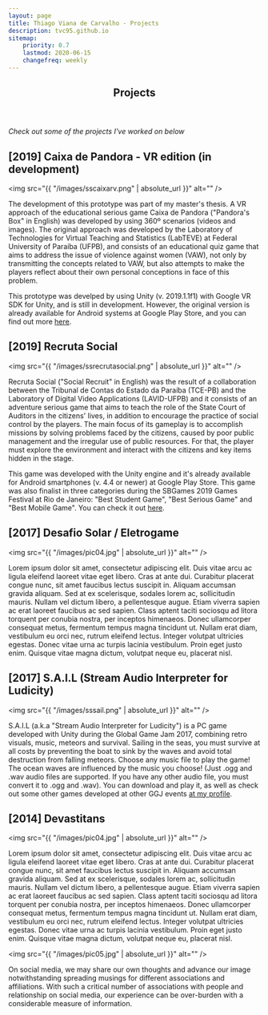 ```yaml
---
layout: page
title: Thiago Viana de Carvalho - Projects
description: tvc95.github.io
sitemap:
    priority: 0.7
    lastmod: 2020-06-15
    changefreq: weekly
---
```

<header class="major"><h2>Projects</h2></header>

<i>Check out some of the projects I've worked on below</i>

## [2019] Caixa de Pandora - VR edition (in development)

<span class="image left"><img src="{{ "/images/sscaixarv.png" | absolute_url }}" alt="" /></span>

The development of this prototype was part of my master's thesis. A VR approach of the educational serious game Caixa de Pandora ("Pandora's Box" in English) was developed by using 360º scenarios (videos and images). The original approach was developed by the Laboratory of Technologies for Virtual Teaching and Statistics (LabTEVE) at Federal University of Paraíba (UFPB), and consists of an educational quiz game that aims to address the issue of violence against women (VAW), not only by transmitting the concepts related to VAW, but also attempts to make the players reflect about their own personal conceptions in face of this problem.

This prototype was develped by using Unity (v. 2019.1.1f1) with Google VR SDK for Unity, and is still in development. However, the original version is already available for Android systems at Google Play Store, and you can find out more [here](https://play.google.com/store/apps/details?id=br.ufpb.labteve.caixapandora&hl=pt_BR).

## [2019] Recruta Social

<span class="image left"><img src="{{ "/images/ssrecrutasocial.png" | absolute_url }}" alt="" /></span>

Recruta Social ("Social Recruit" in English) was the result of a collaboration between the Tribunal de Contas do Estado da Paraíba (TCE-PB) and the Laboratory of Digital Video Applications (LAVID-UFPB) and it consists of an adventure serious game that aims to teach the role of the State Court of Auditors in the citizens' lives, in addition to encourage the practice of social control by the players. The main focus of its gameplay is to accomplish missions by solving problems faced by the citizens, caused by poor public management and the irregular use of public resources. For that, the player must explore the environment and interact with the citizens and key items hidden in the stage.

This game was developed with the Unity engine and it's already available for Android smartphones (v. 4.4 or newer) at Google Play Store. This game was also finalist in three categories during the SBGames 2019 Games Festival at Rio de Janeiro: "Best Student Game", "Best Serious Game" and "Best Mobile Game". You can check it out [here](https://play.google.com/store/apps/details?id=com.tce.recrutasocial).

## [2017] Desafio Solar / Eletrogame

<span class="image left"><img src="{{ "/images/pic04.jpg" | absolute_url }}" alt="" /></span>

Lorem ipsum dolor sit amet, consectetur adipiscing elit. Duis vitae arcu ac ligula eleifend laoreet vitae eget libero. Cras at ante dui. Curabitur placerat congue nunc, sit amet faucibus lectus suscipit in. Aliquam accumsan gravida aliquam. Sed at ex scelerisque, sodales lorem ac, sollicitudin mauris. Nullam vel dictum libero, a pellentesque augue. Etiam viverra sapien ac erat laoreet faucibus ac sed sapien. Class aptent taciti sociosqu ad litora torquent per conubia nostra, per inceptos himenaeos. Donec ullamcorper consequat metus, fermentum tempus magna tincidunt ut. Nullam erat diam, vestibulum eu orci nec, rutrum eleifend lectus. Integer volutpat ultricies egestas. Donec vitae urna ac turpis lacinia vestibulum. Proin eget justo enim. Quisque vitae magna dictum, volutpat neque eu, placerat nisl.

## [2017] S.A.I.L (Stream Audio Interpreter for Ludicity)

<span class="image left"><img src="{{ "/images/sssail.png" | absolute_url }}" alt="" /></span>

S.A.I.L (a.k.a "Stream Audio Interpreter for Ludicity") is a PC game developed with Unity during the Global Game Jam 2017, combining retro visuals, music, meteors and survival. Sailing in the seas, you must survive at all costs by preventing the boat to sink by the waves and avoid total destruction from falling meteors. Choose any music file to play the game! The ocean waves are influenced by the music you choose! (Just .ogg and .wav audio files are supported. If you have any other audio file, you must convert it to .ogg and .wav). You can download and play it, as well as check out some other games developed at other GGJ events [at my profile](https://globalgamejam.org/users/velvetrage).

## [2014] Devastitans

<span class="image left"><img src="{{ "/images/pic04.jpg" | absolute_url }}" alt="" /></span>

Lorem ipsum dolor sit amet, consectetur adipiscing elit. Duis vitae arcu ac ligula eleifend laoreet vitae eget libero. Cras at ante dui. Curabitur placerat congue nunc, sit amet faucibus lectus suscipit in. Aliquam accumsan gravida aliquam. Sed at ex scelerisque, sodales lorem ac, sollicitudin mauris. Nullam vel dictum libero, a pellentesque augue. Etiam viverra sapien ac erat laoreet faucibus ac sed sapien. Class aptent taciti sociosqu ad litora torquent per conubia nostra, per inceptos himenaeos. Donec ullamcorper consequat metus, fermentum tempus magna tincidunt ut. Nullam erat diam, vestibulum eu orci nec, rutrum eleifend lectus. Integer volutpat ultricies egestas. Donec vitae urna ac turpis lacinia vestibulum. Proin eget justo enim. Quisque vitae magna dictum, volutpat neque eu, placerat nisl.

<!-- ### Content is Imortant
<div class="box">
  <p>
  In saying that, a one-measure fits-all approach won't do the trick with regards to content promoting. Rather, an emphasis on making remarkable, high caliber and totally genuine content that is engaging, helpful and fascinating for customers will get you the crown. From content, video and symbolism to infographics, studies, online courses and podcasts, whatever your favored content medium is, guarantee it is shareable and pertinent to your industry.
  </p>
</div> -->

<span class="image left"><img src="{{ "/images/pic05.jpg" | absolute_url }}" alt="" /></span>

On social media, we may share our own thoughts and advance our image notwithstanding spreading musings for different associations and affiliations. With such a critical number of associations with people and relationship on social media, our experience can be over-burden with a considerable measure of information.

